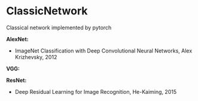 # ClassicNetwork
Classical network implemented by pytorch



**AlexNet:**

- ImageNet Classification with Deep Convolutional Neural Networks, Alex Krizhevsky, 2012



**VGG:**



**ResNet:**

- Deep Residual Learning for Image Recognition, He-Kaiming, 2015